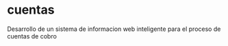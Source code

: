 # cuentas
Desarrollo de un sistema de informacion web inteligente para el proceso de cuentas de cobro
